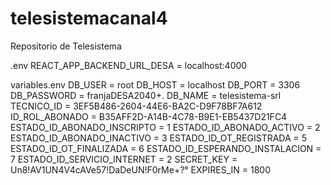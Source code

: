 # telesistemacanal4
Repositorio de Telesistema

.env
REACT_APP_BACKEND_URL_DESA = localhost:4000

variables.env
DB_USER = root
DB_HOST = localhost
DB_PORT = 3306
DB_PASSWORD = franjaDESA2040+.
DB_NAME = telesistema-srl
TECNICO_ID = 3EF5B486-2604-44E6-BA2C-D9F78BF7A612
ID_ROL_ABONADO = B35AFF2D-A14B-4C78-B9E1-EB5437D21FC4
ESTADO_ID_ABONADO_INSCRIPTO = 1
ESTADO_ID_ABONADO_ACTIVO = 2
ESTADO_ID_ABONADO_INACTIVO = 3
ESTADO_ID_OT_REGISTRADA = 5
ESTADO_ID_OT_FINALIZADA = 6
ESTADO_ID_ESPERANDO_INSTALACION = 7
ESTADO_ID_SERVICIO_INTERNET = 2
SECRET_KEY = Un8!AV1UN4V4cAVe57!DaDeUN!F0rMe+?°
EXPIRES_IN = 1800
